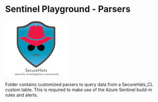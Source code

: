 # Sentinel Playground - Parsers

![logo](./media/securehats-layers-200x.png)

Folder contains customized parsers to query data from a SecureHats_CL custom table.
This is required to make use of the Azure Sentinel build-in rules and alerts.
